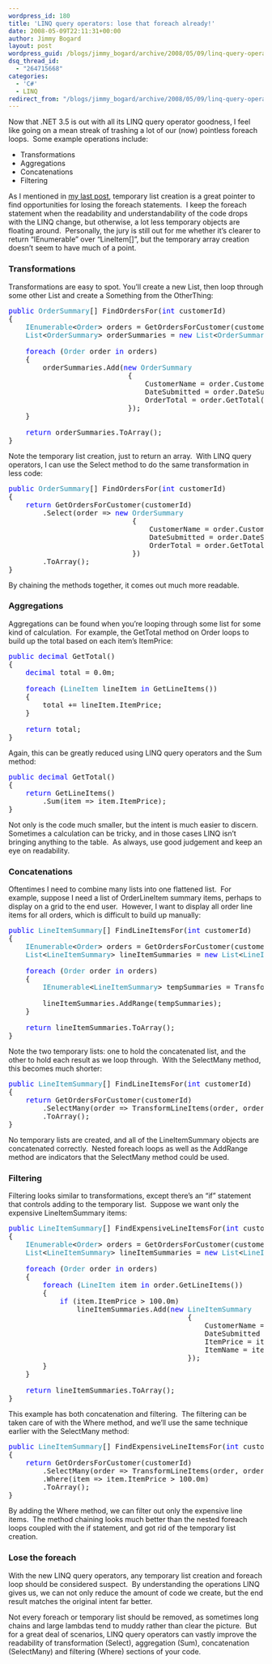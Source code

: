 ```yaml
---
wordpress_id: 180
title: 'LINQ query operators: lose that foreach already!'
date: 2008-05-09T22:11:31+00:00
author: Jimmy Bogard
layout: post
wordpress_guid: /blogs/jimmy_bogard/archive/2008/05/09/linq-query-operators-lose-that-foreach-already.aspx
dsq_thread_id:
  - "264715668"
categories:
  - 'C#'
  - LINQ
redirect_from: "/blogs/jimmy_bogard/archive/2008/05/09/linq-query-operators-lose-that-foreach-already.aspx/"
---
```

Now that .NET 3.5 is out with all its LINQ query operator goodness, I feel like going on a mean streak of trashing a lot of our (now) pointless foreach loops.&nbsp; Some example operations include:

  * Transformations
  * Aggregations
  * Concatenations
  * Filtering

As I mentioned in [my last post](https://lostechies.com/blogs/jimmy_bogard/archive/2008/05/08/enhancing-mappers-with-linq.aspx), temporary list creation is a great pointer to find opportunities for losing the foreach statements.&nbsp; I keep the foreach statement when the readability and understandability of the code drops with the LINQ change, but otherwise, a lot less temporary objects are floating around.&nbsp; Personally, the jury is still out for me whether it&#8217;s clearer to return &#8220;IEnumerable<LineItem>&#8221; over &#8220;LineItem[]&#8221;, but the temporary array creation doesn&#8217;t seem to have much of a point.

### Transformations

Transformations are easy to spot. You&#8217;ll create a new List<Something>, then loop through some other List<OtherThing> and create a Something from the OtherThing:

<pre><span style="color: blue">public </span><span style="color: #2b91af">OrderSummary</span>[] FindOrdersFor(<span style="color: blue">int </span>customerId)
{
    <span style="color: #2b91af">IEnumerable</span>&lt;<span style="color: #2b91af">Order</span>&gt; orders = GetOrdersForCustomer(customerId);
    <span style="color: #2b91af">List</span>&lt;<span style="color: #2b91af">OrderSummary</span>&gt; orderSummaries = <span style="color: blue">new </span><span style="color: #2b91af">List</span>&lt;<span style="color: #2b91af">OrderSummary</span>&gt;();

    <span style="color: blue">foreach </span>(<span style="color: #2b91af">Order </span>order <span style="color: blue">in </span>orders)
    {
        orderSummaries.Add(<span style="color: blue">new </span><span style="color: #2b91af">OrderSummary
                            </span>{
                                CustomerName = order.Customer.Name,
                                DateSubmitted = order.DateSubmitted,
                                OrderTotal = order.GetTotal()
                            });
    }

    <span style="color: blue">return </span>orderSummaries.ToArray();
}
</pre>

[](http://11011.net/software/vspaste)

Note the temporary list creation, just to return an array.&nbsp; With LINQ query operators, I can use the Select method to do the same transformation in less code:

<pre><span style="color: blue">public </span><span style="color: #2b91af">OrderSummary</span>[] FindOrdersFor(<span style="color: blue">int </span>customerId)
{
    <span style="color: blue">return </span>GetOrdersForCustomer(customerId)
        .Select(order =&gt; <span style="color: blue">new </span><span style="color: #2b91af">OrderSummary
                             </span>{
                                 CustomerName = order.Customer.Name,
                                 DateSubmitted = order.DateSubmitted,
                                 OrderTotal = order.GetTotal()
                             })
        .ToArray();
}
</pre>

[](http://11011.net/software/vspaste)

By chaining the methods together, it comes out much more readable.

### Aggregations

Aggregations can be found when you&#8217;re looping through some list for some kind of calculation.&nbsp; For example, the GetTotal method on Order loops to build up the total based on each item&#8217;s ItemPrice:

<pre><span style="color: blue">public decimal </span>GetTotal()
{
    <span style="color: blue">decimal </span>total = 0.0m;

    <span style="color: blue">foreach </span>(<span style="color: #2b91af">LineItem </span>lineItem <span style="color: blue">in </span>GetLineItems())
    {
        total += lineItem.ItemPrice;
    }

    <span style="color: blue">return </span>total;
}
</pre>

[](http://11011.net/software/vspaste)

Again, this can be greatly reduced using LINQ query operators and the Sum method:

<pre><span style="color: blue">public decimal </span>GetTotal()
{
    <span style="color: blue">return </span>GetLineItems()
        .Sum(item =&gt; item.ItemPrice);
}
</pre>

[](http://11011.net/software/vspaste)

Not only is the code much smaller, but the intent is much easier to discern.&nbsp; Sometimes a calculation can be tricky, and in those cases LINQ isn&#8217;t bringing anything to the table.&nbsp; As always, use good judgement and keep an eye on readability.

### Concatenations

Oftentimes I need to combine many lists into one flattened list.&nbsp; For example, suppose I need a list of OrderLineItem summary items, perhaps to display on a grid to the end user.&nbsp; However, I want to display all order line items for all orders, which is difficult to build up manually:

<pre><span style="color: blue">public </span><span style="color: #2b91af">LineItemSummary</span>[] FindLineItemsFor(<span style="color: blue">int </span>customerId)
{
    <span style="color: #2b91af">IEnumerable</span>&lt;<span style="color: #2b91af">Order</span>&gt; orders = GetOrdersForCustomer(customerId);
    <span style="color: #2b91af">List</span>&lt;<span style="color: #2b91af">LineItemSummary</span>&gt; lineItemSummaries = <span style="color: blue">new </span><span style="color: #2b91af">List</span>&lt;<span style="color: #2b91af">LineItemSummary</span>&gt;();

    <span style="color: blue">foreach </span>(<span style="color: #2b91af">Order </span>order <span style="color: blue">in </span>orders)
    {
        <span style="color: #2b91af">IEnumerable</span>&lt;<span style="color: #2b91af">LineItemSummary</span>&gt; tempSummaries = TransformLineItems(order, order.GetLineItems());

        lineItemSummaries.AddRange(tempSummaries);
    }

    <span style="color: blue">return </span>lineItemSummaries.ToArray();
}
</pre>

[](http://11011.net/software/vspaste)

Note the two temporary lists: one to hold the concatenated list, and the other to hold each result as we loop through.&nbsp; With the SelectMany method, this becomes much shorter:

<pre><span style="color: blue">public </span><span style="color: #2b91af">LineItemSummary</span>[] FindLineItemsFor(<span style="color: blue">int </span>customerId)
{
    <span style="color: blue">return </span>GetOrdersForCustomer(customerId)
        .SelectMany(order =&gt; TransformLineItems(order, order.GetLineItems()))
        .ToArray();
}
</pre>

[](http://11011.net/software/vspaste)

No temporary lists are created, and all of the LineItemSummary objects are concatenated correctly.&nbsp; Nested foreach loops as well as the AddRange method are indicators that the SelectMany method could be used.

### Filtering

Filtering looks similar to transformations, except there&#8217;s an &#8220;if&#8221; statement that controls adding to the temporary list.&nbsp; Suppose we want only the expensive LineItemSummary items:

<pre><span style="color: blue">public </span><span style="color: #2b91af">LineItemSummary</span>[] FindExpensiveLineItemsFor(<span style="color: blue">int </span>customerId)
{
    <span style="color: #2b91af">IEnumerable</span>&lt;<span style="color: #2b91af">Order</span>&gt; orders = GetOrdersForCustomer(customerId);
    <span style="color: #2b91af">List</span>&lt;<span style="color: #2b91af">LineItemSummary</span>&gt; lineItemSummaries = <span style="color: blue">new </span><span style="color: #2b91af">List</span>&lt;<span style="color: #2b91af">LineItemSummary</span>&gt;();

    <span style="color: blue">foreach </span>(<span style="color: #2b91af">Order </span>order <span style="color: blue">in </span>orders)
    {
        <span style="color: blue">foreach </span>(<span style="color: #2b91af">LineItem </span>item <span style="color: blue">in </span>order.GetLineItems())
        {
            <span style="color: blue">if </span>(item.ItemPrice &gt; 100.0m)
                lineItemSummaries.Add(<span style="color: blue">new </span><span style="color: #2b91af">LineItemSummary
                                          </span>{
                                              CustomerName = order.Customer.Name,
                                              DateSubmitted = order.DateSubmitted,
                                              ItemPrice = item.ItemPrice,
                                              ItemName = item.ProductName
                                          });
        }
    }

    <span style="color: blue">return </span>lineItemSummaries.ToArray();
}
</pre>

[](http://11011.net/software/vspaste)

This example has both concatenation and filtering.&nbsp; The filtering can be taken care of with the Where method, and we&#8217;ll use the same technique earlier with the SelectMany method:

<pre><span style="color: blue">public </span><span style="color: #2b91af">LineItemSummary</span>[] FindExpensiveLineItemsFor(<span style="color: blue">int </span>customerId)
{
    <span style="color: blue">return </span>GetOrdersForCustomer(customerId)
        .SelectMany(order =&gt; TransformLineItems(order, order.GetLineItems()))
        .Where(item =&gt; item.ItemPrice &gt; 100.0m)
        .ToArray();
}
</pre>

[](http://11011.net/software/vspaste)

By adding the Where method, we can filter out only the expensive line items.&nbsp; The method chaining looks much better than the nested foreach loops coupled with the if statement, and got rid of the temporary list creation.

### Lose the foreach

With the new LINQ query operators, any temporary list creation and foreach loop should be considered suspect.&nbsp; By understanding the operations LINQ gives us, we can not only reduce the amount of code we create, but the end result matches the original intent far better.

Not every foreach or temporary list should be removed, as sometimes long chains and large lambdas tend to muddy rather than clear the picture.&nbsp; But for a great deal of scenarios, LINQ query operators can vastly improve the readability of transformation (Select), aggregation (Sum), concatenation (SelectMany) and filtering (Where) sections of your code.